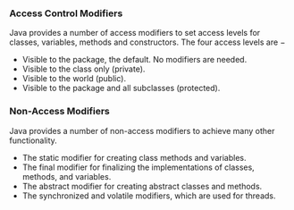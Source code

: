 ### Access Control Modifiers
Java provides a number of access modifiers to set access levels for classes, variables, methods and constructors. The four access levels are −

- Visible to the package, the default. No modifiers are needed.
- Visible to the class only (private).
- Visible to the world (public).
- Visible to the package and all subclasses (protected).

### Non-Access Modifiers
Java provides a number of non-access modifiers to achieve many other functionality.

- The static modifier for creating class methods and variables.
- The final modifier for finalizing the implementations of classes, methods, and variables.
- The abstract modifier for creating abstract classes and methods.
- The synchronized and volatile modifiers, which are used for threads.